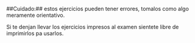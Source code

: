 ##Cuidado:## estos ejercicios pueden tener errores, tomalos como algo meramente orientativo.

Si te denjan llevar los ejercicios impresos al examen sientete libre de imprimirlos pa usarlos.
